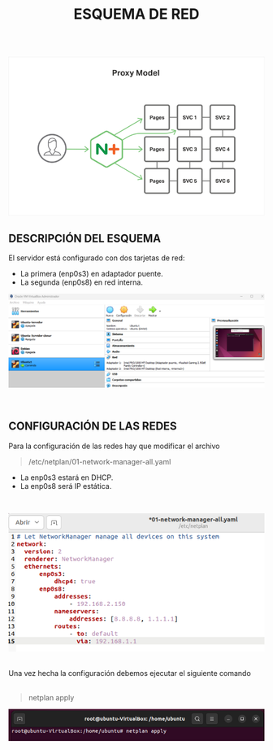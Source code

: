 <h1 align="center"> ESQUEMA DE RED </h1>  
<BR>
<BR>
<p align="center">
  <img src="./img/red.png" alt="Red" width="700">
</p>

## DESCRIPCIÓN DEL ESQUEMA  
El servidor está configurado con dos tarjetas de red:  
- La primera (enp0s3) en adaptador puente.
- La segunda (enp0s8) en red interna.
<p align="center">
  <img src="./img/virtual.png" alt="Virtual" width="700">
</p>
<br>

## CONFIGURACIÓN DE LAS REDES  
Para la configuración de las redes hay que modificar el archivo
>/etc/netplan/01-network-manager-all.yaml  
- La enp0s3 estará en DHCP.  
- La enp0s8 será IP estática.
 <br>
<p align="center">
  <img src="./img/lamine-yamal.png" alt="Red" width="600">
</p>
<br>
Una vez hecha la configuración debemos ejecutar el siguiente comando
<br>
<br>

>netplan apply

<p align="center">
  <img src="./img/netplanapply.png" alt="Red" width="600">
</p>

<br>


